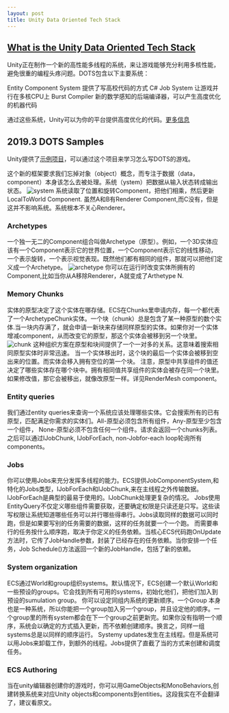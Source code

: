 ```yaml
---
layout: post
title: Unity Data Oriented Tech Stack
---
```


## [What is the Unity Data Oriented Tech Stack](https://docs.unity3d.com/Packages/com.unity.entities@0.2/manual/ecs_core.html)
Unity正在制作一个新的高性能多线程的系统，来让游戏能够充分利用多核性能，避免很重的编程头疼问题。DOTS包含以下主要系统：

Entity Component System 提供了写高校代码的方式
C# Job System 让游戏并行在多核CPU上
Burst Compiler 新的数学感知的后端编译器，可以产生高度优化的机器代码

通过这些系统，Unity可以为你的平台提供高度优化的代码。[更多信息](https://unity.com/dots)

## 2019.3 DOTS Samples
Unity提供了[示例项目](https://github.com/Unity-Technologies/EntityComponentSystemSamples)，可以通过这个项目来学习怎么写DOTS的游戏。

这个新的框架要求我们忘掉对象（object）概念，而专注于数据（data，component）本身该怎么去被处理。系统（ystem）把数据从输入状态转成输出状态。
![system](https://docs.unity3d.com/Packages/com.unity.entities@0.2/manual/images/ECSBlockDiagram.png)
系统读取了位置和旋转Component，把他们相乘，然后更新LocalToWorld Component.
虽然A和B有Renderer Component,而C没有，但是这并不影响系统。系统根本不关心Renderer。

### Archetypes

一个独一无二的Component组合叫做Archetype（原型）。例如，一个3D实体应该有一个Component表示它的世界位置，一个Component表示它的线性移动，一个表示旋转，一个表示视觉表现。既然他们都有相同的组件，那就可以把他们定义成一个Archetype。
![archetype](https://docs.unity3d.com/Packages/com.unity.entities@0.2/manual/images/ArchetypeDiagram.png)
你可以在运行时改变实体所拥有的Component,比如当你从A移除Renderer，A就变成了Arthetype N.

### Memory Chunks

实体的原型决定了这个实体在哪存储。ECS在Chunks里申请内存，每一个都代表了一个ArchetypeChunk实体。一个块（chunk）总是包含了某一种原型的数个实体.当一块内存满了，就会申请一新块来存储同样原型的实体。如果你对一个实体增减component，从而改变它的原型，那这个实体会被移到另一个块里。
![chunk](https://docs.unity3d.com/Packages/com.unity.entities@0.2/manual/images/ArchetypeChunkDiagram.png)
这种组织方案在原型和块间提供了一个一对多的关系。这意味着搜索相同原型实体时非常迅速。
当一个实体移出时，这个块的最后一个实体会被移到空出来的位置。而实体会移入拥有空位的第一个块。
注意，原型中共享组件的值还决定了哪些实体存在哪个块中。拥有相同值共享组件的实体会被存在同一个块里。如果修改值，那它会被移出，就像改原型一样。详见RenderMesh component。

### Entity queries
我们通过entity queries来查询一个系统应该处理哪些实体。它会搜索所有的已有原型，匹配满足你需求的实体们。All-原型必须包含所有组件，Any-原型至少包含一个组件， None-原型必须不包含任何一个组件。请求会返回一个chunks列表。之后可以通过IJobChunk, IJobForEach, non-Jobfor-each loop轮询所有components。

### Jobs
你可以使用Jobs来充分发挥多线程的能力。ECS提供JobComponentSystem,和特化的Jobs类型，IJobForEach和IJobChunk,来在主线程之外传输数据。IJobForEach是典型的最易于使用的。IJobChunk处理更复杂的情况。
Jobs使用EntityQuery不仅定义哪些组件需要获取，还要确定权限是只读还是只写。这些读写权限让系统知道哪些任务可以并行哪些得串行。Jobs读取同样的数据可以同时跑，但是如果要写别的任务需要的数据，这样的任务就要一个一个跑。
而需要串行的任务按什么顺序跑，取决于你定义的任务依赖。当核心ECS代码跑OnUpdate方法时，它传了JobHandle参数，封装了已经存在的任务依赖。当你安排一个任务，Job Schedule()方法返回一个新的JobHandle，包括了新的依赖。

### System organization
ECS通过World和group组织systems。默认情况下，ECS创建一个默认World和一些预设的groups。它会找到所有可用的systems，初始化他们，把他们加入到预设的sumulation group。
你可以设定同组内系统的更新顺序。一个Group
本身也是一种系统，所以你能把一个group加入另一个group，并且设定他的顺序。一个group里的所有system都会在下一个group之前更新完。如果你没有指明一个顺序，系统会以确定的方式插入更新，而不依赖创建顺序。换言之，同样一组systems总是以同样的顺序运行。
Systemy updates发生在主线程。但是系统可以用Jobs来卸载工作，到额外的线程。Jobs提供了直截了当的方式来创建和调度任务。

### ECS Authoring
当在unity编辑器创建你的游戏时，你可以用GameObjects和MonoBehaviors,创建转换系统来对应Unity objects和components到entities。这段我实在不会翻译了，建议看原文。